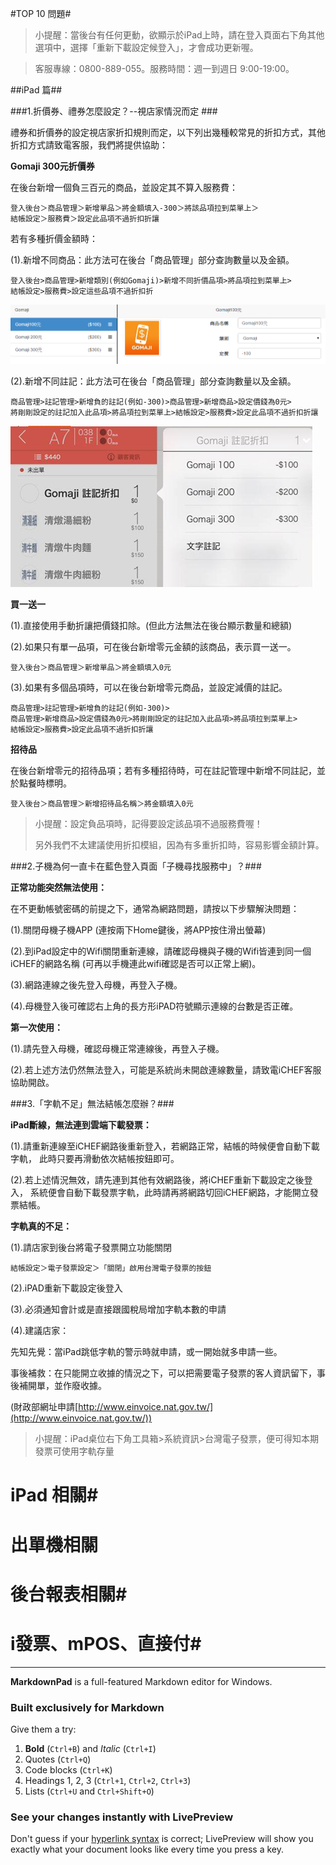 #TOP 10 問題#

>小提醒：當後台有任何更動，欲顯示於iPad上時，請在登入頁面右下角其他選項中，選擇「重新下載設定候登入」，才會成功更新喔。

>客服專線：0800-889-055。服務時間：週一到週日 9:00-19:00。


##iPad 篇##

###1.折價券、禮券怎麼設定？--視店家情況而定 ###

禮券和折價券的設定視店家折扣規則而定，以下列出幾種較常見的折扣方式，其他折扣方式請致電客服，我們將提供協助：

**Gomaji 300元折價券**

在後台新增一個負三百元的商品，並設定其不算入服務費：

	登入後台＞商品管理＞新增單品＞將金額填入-300＞將該品項拉到菜單上＞
	結帳設定＞服務費＞設定此品項不過折扣折讓

若有多種折價金額時：

(1).新增不同商品：此方法可在後台「商品管理」部分查詢數量以及金額。

	登入後台>商品管理>新增類別(例如Gomaji)>新增不同折價品項>將品項拉到菜單上>
	結帳設定>服務費>設定這些品項不過折扣折

![Alt text](/禮券折價券1.png)

(2).新增不同註記：此方法可在後台「商品管理」部分查詢數量以及金額。

    商品管理>註記管理>新增負的註記(例如-300)>商品管理>新增商品>設定價錢為0元>
    將剛剛設定的註記加入此品項>將品項拉到菜單上>結帳設定>服務費>設定此品項不過折扣折讓

![Alt text](/禮券折價券2.PNG)


**買一送一**

(1).直接使用手動折讓把價錢扣除。(但此方法無法在後台顯示數量和總額)

(2).如果只有單一品項，可在後台新增零元金額的該商品，表示買一送一。

    登入後台＞商品管理＞新增單品＞將金額填入0元

(3).如果有多個品項時，可以在後台新增零元商品，並設定減價的註記。

    商品管理>註記管理>新增負的註記(例如-300)>
    商品管理>新增商品>設定價錢為0元>將剛剛設定的註記加入此品項>將品項拉到菜單上>
    結帳設定>服務費>設定此品項不過折扣折讓


**招待品**

在後台新增零元的招待品項；若有多種招待時，可在註記管理中新增不同註記，並於點餐時標明。

    登入後台＞商品管理＞新增招待品名稱＞將金額填入0元

> 小提醒：設定負品項時，記得要設定該品項不過服務費喔！
> 
> 另外我們不太建議使用折扣模組，因為有多重折扣時，容易影響金額計算。



###2.子機為何一直卡在藍色登入頁面「子機尋找服務中」？###

**正常功能突然無法使用：**

在不更動帳號密碼的前提之下，通常為網路問題，請按以下步驟解決問題：

(1).關閉母機子機APP (連按兩下Home鍵後，將APP按住滑出螢幕)

(2).到iPad設定中的Wifi關閉重新連線，請確認母機與子機的Wifi皆連到同一個iCHEF的網路名稱 
(可再以手機連此wifi確認是否可以正常上網)。

(3).網路連線之後先登入母機，再登入子機。

(4).母機登入後可確認右上角的長方形iPAD符號顯示連線的台數是否正確。


**第一次使用：**

(1).請先登入母機，確認母機正常連線後，再登入子機。

(2).若上述方法仍然無法登入，可能是系統尚未開啟連線數量，請致電iCHEF客服協助開啟。 



###3.「字軌不足」無法結帳怎麼辦？###

**iPad斷線，無法連到雲端下載發票：**

(1).請重新連線至iCHEF網路後重新登入，若網路正常，結帳的時候便會自動下載字軌，
   此時只要再滑動依次結帳按鈕即可。

(2).若上述情況無效，請先連到其他有效網路後，將iCHEF重新下載設定之後登入，
   系統便會自動下載發票字軌，此時請再將網路切回iCHEF網路，才能開立發票結帳。

**字軌真的不足：**

(1).請店家到後台將電子發票開立功能關閉

	結帳設定＞電子發票設定＞「關閉」啟用台灣電子發票的按鈕

(2).iPAD重新下載設定後登入

(3).必須通知會計或是直接跟國稅局增加字軌本數的申請

(4).建議店家：

   先知先覺：當iPad跳低字軌的警示時就申請，或一開始就多申請一些。

   事後補救：在只能開立收據的情況之下，可以把需要電子發票的客人資訊留下，事後補開單，並作廢收據。

   (財政部網址申請[http://www.einvoice.nat.gov.tw/](http://www.einvoice.nat.gov.tw/))

    
> 小提醒：iPad桌位右下角工具箱>系統資訊>台灣電子發票，便可得知本期發票可使用字軌存量



# iPad 相關#

# 出單機相關 #

# 後台報表相關#

# i發票、mPOS、直接付#




----------------------------------------

**MarkdownPad** is a full-featured Markdown editor for Windows.

### Built exclusively for Markdown ###

Give them a try:

1. **Bold** (`Ctrl+B`) and *Italic* (`Ctrl+I`)
2. Quotes (`Ctrl+Q`)
3. Code blocks (`Ctrl+K`)
4. Headings 1, 2, 3 (`Ctrl+1`, `Ctrl+2`, `Ctrl+3`)
5. Lists (`Ctrl+U` and `Ctrl+Shift+O`)

### See your changes instantly with LivePreview ###

Don't guess if your [hyperlink syntax](http://markdownpad.com) is correct; LivePreview will show you exactly what your document looks like every time you press a key.